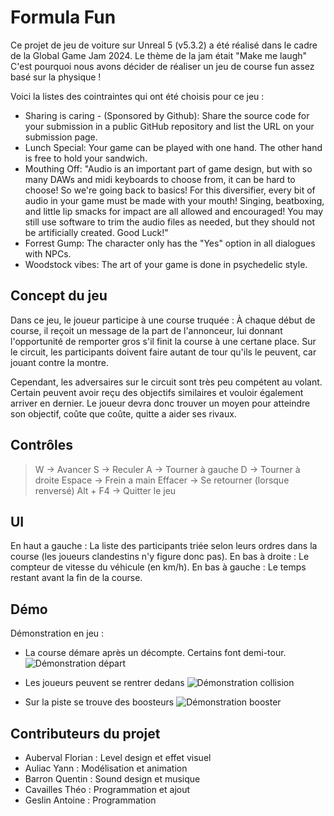 # Formula Fun

Ce projet de jeu de voiture sur Unreal 5 (v5.3.2) a été réalisé dans le cadre de la Global Game Jam 2024. Le thème de la jam était "Make me laugh" C'est pourquoi nous avons décider de réaliser un jeu de course fun assez basé sur la physique ! 

Voici la listes des cointraintes qui ont été choisis pour ce jeu :
- Sharing is caring   - (Sponsored by Github): Share the source code for your submission in a public GitHub repository and list the URL on your submission page.
- Lunch Special: Your game can be played with one hand. The other hand is free to hold your sandwich.
- Mouthing Off: "Audio is an important part of game design, but with so many DAWs and midi keyboards to choose from, it can be hard to choose! So we're going back to basics! For this diversifier, every bit of audio in your game must be made with your mouth! Singing, beatboxing, and little lip smacks for impact are all allowed and encouraged! You may still use software to trim the audio files as needed, but they should not be artificially created. Good Luck!"
- Forrest Gump: The character only has the "Yes" option in all dialogues with NPCs.
- Woodstock vibes: The art of your game is done in psychedelic style.

## Concept du jeu

Dans ce jeu, le joueur participe à une course truquée : 
À chaque début de course, il reçoit un message de la part de l'annonceur, lui donnant l'opportunité de remporter gros s'il finit la course à une certane place. Sur le circuit, les participants doivent faire autant de tour qu'ils le peuvent, car jouant contre la montre. 

Cependant, les adversaires sur le circuit sont très peu compétent au volant. Certain peuvent avoir reçu des objectifs similaires et vouloir également arriver en dernier. Le joueur devra donc trouver un moyen pour atteindre son objectif, coûte que coûte, quitte a aider ses rivaux.

## Contrôles

> W -> Avancer
> S -> Reculer
> A -> Tourner à gauche
> D -> Tourner à droite
> Espace -> Frein a main
> Effacer -> Se retourner (lorsque renversé)
> Alt + F4 -> Quitter le jeu


## UI
En haut a gauche : La liste des participants triée selon leurs ordres dans la course (les joueurs clandestins n'y figure donc pas).
En bas à droite : Le compteur de vitesse du véhicule (en km/h).
En bas à gauche : Le temps restant avant la fin de la course.

## Démo
Démonstration en jeu : 

- La course démare après un décompte. Certains font demi-tour.
![Démonstration départ](Demo/demo_depart.gif)

- Les joueurs peuvent se rentrer dedans
![Démonstration collision](Demo/demo_collision.gif)

- Sur la piste se trouve des boosteurs
![Démonstration booster](Demo/demo_booster.gif)

## Contributeurs du projet

- Auberval Florian : Level design et effet visuel
- Auliac Yann : Modélisation et animation
- Barron Quentin : Sound design et musique
- Cavailles Théo : Programmation et ajout
- Geslin Antoine : Programmation

